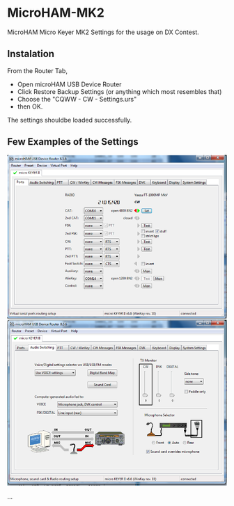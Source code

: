 # MicroHAM-MK2
MicroHAM Micro Keyer MK2 Settings for the usage on DX Contest.

## Instalation
From the Router Tab,
* Open microHAM USB Device Router
* Click Restore Backup Settings (or anything which most resembles that)
* Choose the "CQWW - CW - Settings.urs"
* then OK.

The settings shouldbe loaded successfully.

## Few Examples of the Settings
![alt text](https://github.com/handiko/MicroHAM-MK2/blob/master/set1.png)
![alt text](https://github.com/handiko/MicroHAM-MK2/blob/master/set2.png)

...
